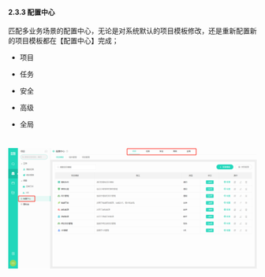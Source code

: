#### 2.3.3 配置中心

匹配多业务场景的配置中心，无论是对系统默认的项目模板修改，还是重新配置新的项目模板都在【配置中心】完成；

* 项目

* 任务

* 安全

* 高级

* 全局


# ![](/assets/3配置中心1.png)




